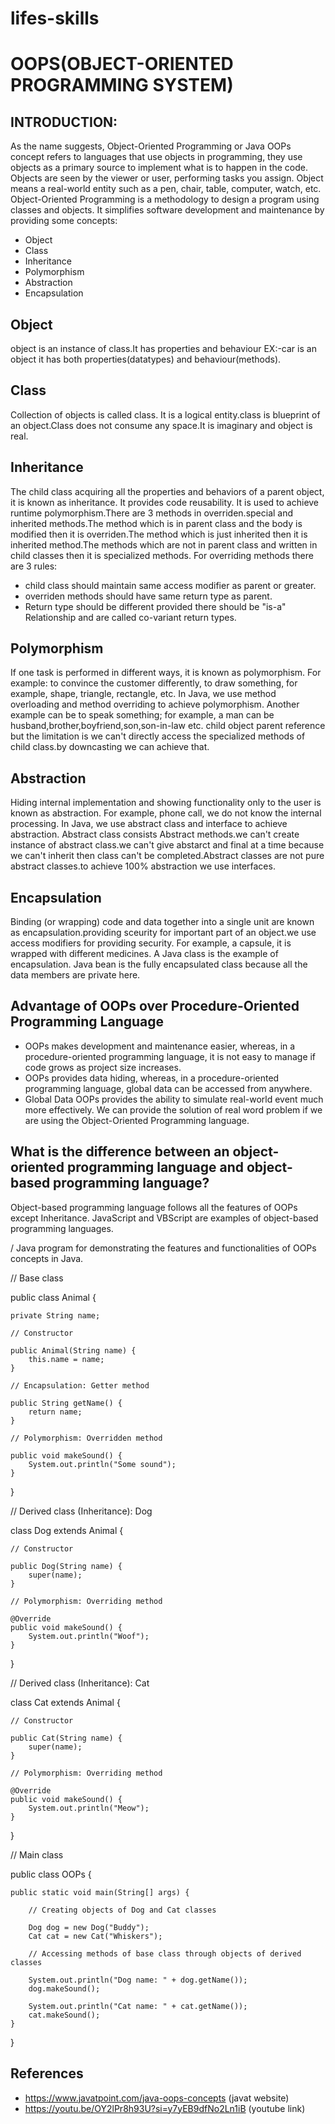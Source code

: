 # lifes-skills

# OOPS(OBJECT-ORIENTED PROGRAMMING SYSTEM)

## INTRODUCTION:
As the name suggests, Object-Oriented Programming or Java OOPs concept refers to languages that use objects in programming, they use objects as a primary source to implement what is to happen in the code. Objects are seen by the viewer or user, performing tasks you assign.
Object means a real-world entity such as a pen, chair, table, computer, watch, etc. Object-Oriented Programming is a methodology to design a program using classes and objects. It simplifies software development and maintenance by providing some concepts:
   * Object
   * Class
   * Inheritance
   * Polymorphism
   * Abstraction
   * Encapsulation
## Object
object is an instance of class.It has properties and behaviour EX:-car is an object it has both properties(datatypes) and behaviour(methods).
## Class
Collection of objects is called class. It is a logical entity.class is blueprint of an object.Class does not consume any space.It is imaginary and object is real.
## Inheritance
The child class acquiring all the properties and behaviors of a parent object, it is known as inheritance. It provides code reusability. It is used to achieve runtime polymorphism.There are 3 methods in overriden.special and inherited methods.The method which is in parent class and the body is modified then it is overriden.The method which is just inherited then it is inherited method.The methods which are not in parent class and written in child classes then it is specialized methods.
For overriding methods there are 3 rules:
* child class should maintain same access modifier as parent or greater.
* overriden methods should have same return type as parent.
* Return type should be different provided there should be "is-a" Relationship and are called co-variant return types. 
## Polymorphism
If one task is performed in different ways, it is known as polymorphism. For example: to convince the customer differently, to draw something, for example, shape, triangle, rectangle, etc.
In Java, we use method overloading and method overriding to achieve polymorphism.
Another example can be to speak something; for example, a man can be husband,brother,boyfriend,son,son-in-law etc.
child object parent reference but the limitation is we can't directly access the specialized methods of child class.by downcasting we can achieve that.
## Abstraction
Hiding internal implementation and showing functionality only to the user is known as abstraction. For example, phone call, we do not know the internal processing.
In Java, we use abstract class and interface to achieve abstraction.
Abstract class consists Abstract methods.we can't create instance of abstract class.we can't give abstarct and final at a time because we can't inherit then class can't be completed.Abstract classes are not pure abstract classes.to achieve 100% abstraction we use interfaces.
## Encapsulation
Binding (or wrapping) code and data together into a single unit are known as encapsulation.providing sceurity for important part of an object.we use access modifiers for providing security. For example, a capsule, it is wrapped with different medicines.
A Java class is the example of encapsulation. Java bean is the fully encapsulated class because all the data members are private here.
## Advantage of OOPs over Procedure-Oriented Programming Language
* OOPs makes development and maintenance easier, whereas, in a procedure-oriented programming language, it is not easy to manage if code grows as project size increases.
*  OOPs provides data hiding, whereas, in a procedure-oriented programming language, global data can be accessed from anywhere.
*  Global Data OOPs provides the ability to simulate real-world event much more effectively. We can provide the solution of real word problem if we are using the Object-Oriented Programming language.
## What is the difference between an object-oriented programming language and object-based programming language?
Object-based programming language follows all the features of OOPs except Inheritance. JavaScript and VBScript are examples of object-based programming languages.

/ Java program for demonstrating the features and functionalities of OOPs concepts in Java.

// Base class


public class Animal {

    private String name;

    // Constructor  
    
    public Animal(String name) {  
        this.name = name;  
    }  

    // Encapsulation: Getter method  
    
    public String getName() {  
        return name;  
    }  

    // Polymorphism: Overridden method  
    
    public void makeSound() {  
        System.out.println("Some sound");  
    }  
}

// Derived class (Inheritance): Dog

class Dog extends Animal {

    // Constructor
    
    public Dog(String name) {
        super(name);
    }

    // Polymorphism: Overriding method  
    
    @Override  
    public void makeSound() {  
        System.out.println("Woof");  
    }
}

// Derived class (Inheritance): Cat

class Cat extends Animal {

    // Constructor
    
    public Cat(String name) {
        super(name);
    }

    // Polymorphism: Overriding method  
    
    @Override  
    public void makeSound() {  
        System.out.println("Meow");  
    }
}

// Main class

public class OOPs {

    public static void main(String[] args) {
    
        // Creating objects of Dog and Cat classes
        
        Dog dog = new Dog("Buddy");
        Cat cat = new Cat("Whiskers");

        // Accessing methods of base class through objects of derived classes  
        
        System.out.println("Dog name: " + dog.getName());  
        dog.makeSound();  

        System.out.println("Cat name: " + cat.getName());  
        cat.makeSound();  
    }
}

## References
* https://www.javatpoint.com/java-oops-concepts  (javat website)
* https://youtu.be/OY2lPr8h93U?si=y7yEB9dfNo2Ln1iB  (youtube link)

